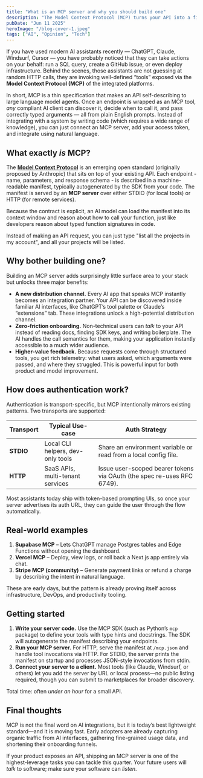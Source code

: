 ```yaml
---
title: "What is an MCP server and why you should build one"
description: "The Model Context Protocol (MCP) turns your API into a first-class AI tool. Learn what MCP is, how it works, and why building an MCP server today can help grow your product."
pubDate: "Jun 11 2025"
heroImage: "/blog-cover-1.jpeg"
tags: ["AI", "Opinion", "Tech"]
---
```


If you have used modern AI assistants recently — ChatGPT, Claude, Windsurf, Cursor — you have probably noticed that they can take actions on your behalf: run a SQL query, create a GitHub issue, or even deploy infrastructure. Behind the scenes, those assistants are not guessing at random HTTP calls, they are invoking well-defined “tools” exposed via the **Model Context Protocol (MCP)** of the integrated platforms.

In short, MCP is a thin specification that makes an API self-describing to large language model agents. Once an endpoint is wrapped as an MCP tool, _any_ compliant AI client can discover it, decide when to call it, and pass correctly typed arguments — all from plain English prompts. Instead of integrating with a system by writing code (which requires a wide range of knowledge), you can just connect an MCP server, add your access token, and integrate using natural language.

## What exactly _is_ MCP?

The [**Model Context Protocol**](https://modelcontextprotocol.io/) is an emerging open standard (originally proposed by Anthropic) that sits on top of your existing API. Each endpoint - name, parameters, and response schema - is described in a machine-readable manifest, typically autogenerated by the SDK from your code. The manifest is served by an **MCP server** over either STDIO (for local tools) or HTTP (for remote services).

Because the contract is explicit, an AI model can load the manifest into its context window and reason about how to call your function, just like developers reason about typed function signatures in code.

Instead of making an API request, you can just type "list all the projects in my account", and all your projects will be listed.

## Why bother building one?

Building an MCP server adds surprisingly little surface area to your stack but unlocks three major benefits:

- **A new distribution channel.** Every AI app that speaks MCP instantly becomes an integration partner. Your API can be discovered inside familiar AI interfaces, like ChatGPT’s tool palette or Claude’s “extensions” tab. These integrations unlock a high-potential distribution channel.
- **Zero-friction onboarding.** Non-technical users can _talk_ to your API instead of reading docs, finding SDK keys, and writing boilerplate. The AI handles the call semantics for them, making your application instantly accessible to a much wider audience.
- **Higher-value feedback.** Because requests come through structured tools, you get rich telemetry: what users asked, which arguments were passed, and where they struggled. This is powerful input for both product and model improvement.

## How does authentication work?

Authentication is transport-specific, but MCP intentionally mirrors existing patterns. Two transports are supported:

| Transport | Typical Use-case                  | Auth Strategy                                                          |
| --------- | --------------------------------- | ---------------------------------------------------------------------- |
| **STDIO** | Local CLI helpers, dev-only tools | Share an environment variable or read from a local config file.        |
| **HTTP**  | SaaS APIs, multi-tenant services  | Issue user-scoped bearer tokens via OAuth (the spec re-uses RFC 6749). |

Most assistants today ship with token-based prompting UIs, so once your server advertises its auth URL, they can guide the user through the flow automatically.

## Real-world examples

1. **Supabase MCP** – Lets ChatGPT manage Postgres tables and Edge Functions without opening the dashboard.
2. **Vercel MCP** – Deploy, view logs, or roll back a Next.js app entirely via chat.
3. **Stripe MCP (community)** – Generate payment links or refund a charge by describing the intent in natural language.

These are early days, but the pattern is already proving itself across infrastructure, DevOps, and productivity tooling.

## Getting started

1. **Write your server code.** Use the MCP SDK (such as Python’s `mcp` package) to define your tools with type hints and docstrings. The SDK will autogenerate the manifest describing your endpoints.
2. **Run your MCP server.** For HTTP, serve the manifest at `/mcp.json` and handle tool invocations via HTTP. For STDIO, the server prints the manifest on startup and processes JSON-style invocations from stdin.
3. **Connect your server to a client.** Most tools (like Claude, Windsurf, or others) let you add the server by URL or local process—no public listing required, though you can submit to marketplaces for broader discovery.

Total time: often _under an hour_ for a small API.

## Final thoughts

MCP is not the final word on AI integrations, but it is today’s best lightweight standard—and it is moving fast. Early adopters are already capturing organic traffic from AI interfaces, gathering fine-grained usage data, and shortening their onboarding funnels.

If your product exposes an API, shipping an MCP server is one of the highest-leverage tasks you can tackle this quarter. Your future users will _talk_ to software; make sure your software can _listen_.
